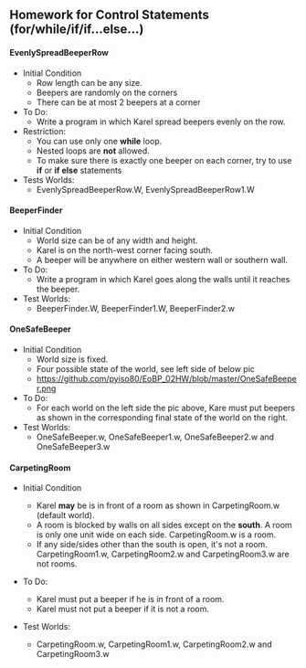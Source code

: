 ## Homework for Control Statements (for/while/if/if...else...)

#### EvenlySpreadBeeperRow
- Initial Condition
    - Row length can be any size.
    - Beepers are randomly on the corners
    - There can be at most 2 beepers at a corner
- To Do:
    - Write a program in which Karel spread beepers evenly on the row.
- Restriction:
    - You can use only one **while** loop.
    - Nested loops are **not** allowed.
    - To make sure there is exactly one beeper on each corner, try to use **if** or **if else** statements
- Tests Worlds:
    - EvenlySpreadBeeperRow.W, EvenlySpreadBeeperRow1.W

#### BeeperFinder
- Initial Condition
    - World size can be of any width and height.
    - Karel is on the north-west corner facing south.
    - A beeper will be anywhere on either western wall or southern wall.
- To Do:
    - Write a program in which Karel goes along the walls until it reaches the beeper.
- Test Worlds:
    - BeeperFinder.W, BeeperFinder1.W, BeeperFinder2.w


 #### OneSafeBeeper
 - Initial Condition
     - World size is fixed.
     - Four possible state of the world, see left side of below pic
     - https://github.com/pyiso80/EoBP_02HW/blob/master/OneSafeBeeper.png
 - To Do:
     - For each world on the left side the pic above, Kare must put beepers as shown in the corresponding final state of the world on the right.
 - Test Worlds:
     - OneSafeBeeper.w, OneSafeBeeper1.w, OneSafeBeeper2.w and OneSafeBeeper3.w

#### CarpetingRoom
- Initial Condition
    - Karel **may** be is in front of a room as shown in CarpetingRoom.w (default world).
    - A room is blocked by walls on all sides except on the **south**. A room is only one unit wide on each side. CarpetingRoom.w is a room.
    - If any side/sides other than the south is open, it's not a room. CarpetingRoom1.w, CarpetingRoom2.w and CarpetingRoom3.w are not rooms.
- To Do:
    - Karel must put a beeper if he is in front of a room.
    - Karel must not put a beeper if it is not a room.

- Test Worlds:
     - CarpetingRoom.w, CarpetingRoom1.w, CarpetingRoom2.w and CarpetingRoom3.w

